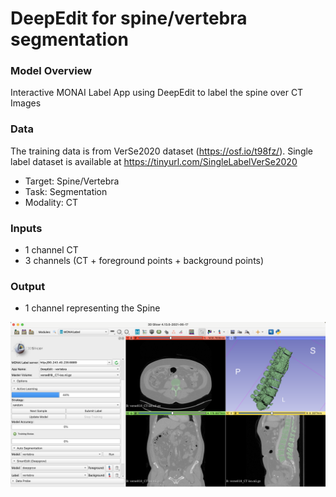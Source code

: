 # DeepEdit for spine/vertebra segmentation

### Model Overview

Interactive MONAI Label App using DeepEdit to label the spine over CT Images

### Data

The training data is from VerSe2020 dataset (https://osf.io/t98fz/). Single label dataset is available at https://tinyurl.com/SingleLabelVerSe2020

- Target: Spine/Vertebra
- Task: Segmentation 
- Modality: CT

### Inputs

- 1 channel CT
- 3 channels (CT + foreground points + background points)

### Output

- 1 channel representing the Spine


![DeepEdit for spine/vertebra](../docs/images/sample-apps/deepedit_vertebra.png)
